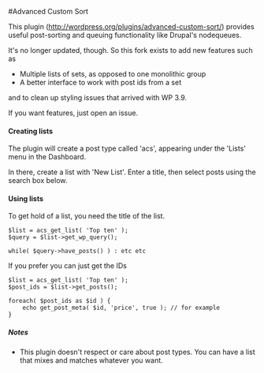 #Advanced Custom Sort

This plugin (http://wordpress.org/plugins/advanced-custom-sort/) provides useful post-sorting and queuing functionality like Drupal's nodequeues.

It's no longer updated, though. So this fork exists to add new features such as

- Multiple lists of sets, as opposed to one monolithic group
- A better interface to work with post ids from a set

and to clean up styling issues that arrived with WP 3.9.

If you want features, just open an issue.

#### Creating lists

The plugin will create a post type called 'acs', appearing under the 'Lists' menu in the Dashboard.

In there, create a list with 'New List'. Enter a title, then select posts using the search box below.

#### Using lists

To get hold of a list, you need the title of the list.

    $list = acs_get_list( 'Top ten' );
    $query = $list->get_wp_query();

    while( $query->have_posts() ) : etc etc

If you prefer you can just get the IDs

	$list = acs_get_list( 'Top ten' );
	$post_ids = $list->get_posts();

	foreach( $post_ids as $id ) {
		echo get_post_meta( $id, 'price', true ); // for example
	}

##### Notes

* This plugin doesn't respect or care about post types. You can have a list that mixes and matches whatever you want.
